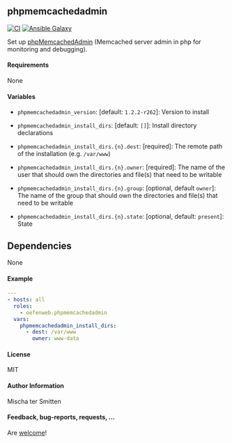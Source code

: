 ## phpmemcachedadmin

[![CI](https://github.com/Oefenweb/ansible-phpmemcachedadmin/workflows/CI/badge.svg)](https://github.com/Oefenweb/ansible-phpmemcachedadmin/actions?query=workflow%3ACI)
[![Ansible Galaxy](http://img.shields.io/badge/ansible--galaxy-phpmemcachedadmin-blue.svg)](https://galaxy.ansible.com/Oefenweb/phpmemcachedadmin)

Set up [phpMemcachedAdmin](https://code.google.com/p/phpmemcacheadmin/) (Memcached server admin in php for monitoring and debugging).

#### Requirements

None

#### Variables

* `phpmemcachedadmin_version`: [default: `1.2.2-r262`]: Version to install

* `phpmemcachedadmin_install_dirs`: [default: `[]`]: Install directory declarations
* `phpmemcachedadmin_install_dirs.{n}.dest`: [required]: The remote path of the installation (e.g. `/var/www`)
* `phpmemcachedadmin_install_dirs.{n}.owner`: [required]: The name of the user that should own the directories and file(s) that need to be writable
* `phpmemcachedadmin_install_dirs.{n}.group`: [optional, default `owner`]: The name of the group that should own the directories and file(s) that need to be writable
* `phpmemcachedadmin_install_dirs.{n}.state`: [optional, default: `present`]: State

## Dependencies

None

#### Example

```yaml
---
- hosts: all
  roles:
    - oefenweb.phpmemcachedadmin
  vars:
    phpmemcachedadmin_install_dirs:
      - dest: /var/www
        owner: www-data
```

#### License

MIT

#### Author Information

Mischa ter Smitten

#### Feedback, bug-reports, requests, ...

Are [welcome](https://github.com/Oefenweb/ansible-phpmemcachedadmin/issues)!
